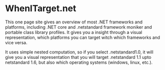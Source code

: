 # WhenITarget.net

This one page site gives an overview of most .NET frameworks and platforms, including .NET core and .netstandard framework moniker
and portable class library profiles. It gives you a insight through a visual representation, which platforms you can target witch which frameworks and vice versa.

It uses  simple nested computation, so if you select .netstandard1.0, it will give you a visual representation that you will target 
.netstandard 1.1 upto netstandard 1.6, but also which operating systems (windows, linux, etc.).

